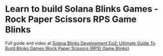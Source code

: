 # Learn to build Solana Blinks Games - Rock Paper Scissors RPS Game Blinks

Full guide and video at [Solana Blinks Development Ep2: Ultimate Guide To Build Blinks Games (Rock Paper Scissors (RPS) Game Blinks)](https://dprogramminguniversity.com/solana-blinks-guides/ep2-ultimate-guide-to-build-blinks-games-rps-game-blinks/)
